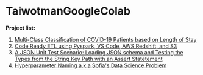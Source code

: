 # TaiwotmanGoogleColab


**Project list:**

1. [Multi-Class Classification of COVID-19 Patients based on Length of Stay](https://github.com/taiwotman/TaiwotmanGoogleColab/blob/main/COVID_HOSPITAL_TREATMENT_Predicting_Patient's_Length_of_Stay(LOS)_using_Kaggle_Data.ipynb)
2. [Code Ready ETL using Pyspark, VS Code, AWS Redshift, and S3](https://github.com/taiwotman/TaiwotmanGoogleColab/blob/main/Code_Ready_ETL_using_Pyspark%2C_VS_Code%2C_AWS_Redshift%2C_and_S3.ipynb)
3. [A JSON Unit Test Scenario: Loading JSON schema and Testing the Types from the String Key Path with an Assert Statetement](https://github.com/taiwotman/TaiwotmanGoogleColab/blob/main/Json_reader_with_unittest.ipynb)
4. [Hyperparameter Naming a.k.a Sofia's Data Science Problem](https://github.com/taiwotman/TaiwotmanGoogleColab/blob/main/hyperparameter_naming.ipynb)
